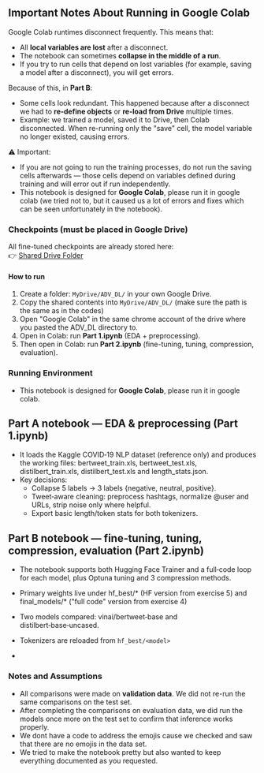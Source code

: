 ## Important Notes About Running in Google Colab

Google Colab runtimes disconnect frequently. This means that:
- All **local variables are lost** after a disconnect.
- The notebook can sometimes **collapse in the middle of a run**.
- If you try to run cells that depend on lost variables (for example, saving a model after a disconnect), you will get errors.

Because of this, in **Part B**:
- Some cells look redundant. This happened because after a disconnect we had to **re-define objects** or **re-load from Drive** multiple times.
- Example: we trained a model, saved it to Drive, then Colab disconnected. When re-running only the "save" cell, the model variable no longer existed, causing errors.

⚠️ Important:
- If you are not going to run the training processes, do not run the saving cells afterwards — those cells depend on variables defined during training and will error out if run independently.
- This notebook is designed for **Google Colab**, please run it in google colab (we tried not to, but it caused us a lot of errors and fixes which can be seen unfortunately in the notebook).

### Checkpoints (must be placed in Google Drive)

All fine-tuned checkpoints are already stored here:  
👉 [Shared Drive Folder](https://drive.google.com/drive/folders/1JgW6f8UBvL4df6QoXTAgsjZqP03H58Vf?usp=sharing)

#### How to run
1. Create a folder: `MyDrive/ADV_DL/` in your own Google Drive.  
2. Copy the shared contents into `MyDrive/ADV_DL/` (make sure the path is the same as in the codes)
3. Open "Google Colab" in the same chrome account of the drive where you pasted the ADV_DL directory to.
4. Open in Colab: run **Part 1.ipynb** (EDA + preprocessing).  
5. Then open in Colab: run **Part 2.ipynb** (fine-tuning, tuning, compression, evaluation).


### Running Environment
- This notebook is designed for **Google Colab**, please run it in google colab.



 ## Part A notebook — EDA & preprocessing (Part 1.ipynb)
   - It loads the Kaggle COVID‑19 NLP dataset (reference only) and produces the working files: bertweet_train.xls, bertweet_test.xls, distilbert_train.xls, distilbert_test.xls and length_stats.json.
   - Key decisions:
      - Collapse 5 labels → 3 labels {negative, neutral, positive}.
      - Tweet‑aware cleaning: preprocess hashtags, normalize @user and URLs, strip noise only where helpful.
      - Export basic length/token stats for both tokenizers.

 ## Part B notebook — fine‑tuning, tuning, compression, evaluation (Part 2.ipynb)
   - The notebook supports both Hugging Face Trainer and a full‑code loop for each model, plus Optuna tuning and 3 compression methods.
   - Primary weights live under hf_best/* (HF version from exercise 5) and final_models/* ("full code" version from exercise 4)
   - Two models compared: vinai/bertweet‑base and distilbert‑base‑uncased.
   - Tokenizers are reloaded from `hf_best/<model>`

   

   - 
### Notes and Assumptions
- All comparisons were made on **validation data**. We did not re-run the same comparisons on the test set.  
- After completing the comparisons on evaluation data, we did run the models once more on the test set to confirm that inference works properly.
- We dont have a code to address the emojis cause we checked and saw that there are no emojis in the data set.
- We tried to make the notebook pretty but also wanted to keep everything documented as you requested.

 
